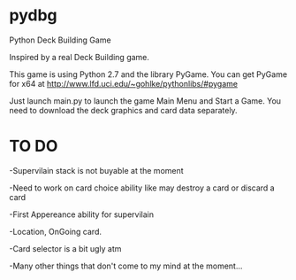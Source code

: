 pydbg
=====

Python Deck Building Game

Inspired by a real Deck Building game.

This game is using Python 2.7 and the library PyGame.
You can get PyGame for x64 at http://www.lfd.uci.edu/~gohlke/pythonlibs/#pygame

Just launch main.py to launch the game Main Menu and Start a Game.
You need to download the deck graphics and card data separately.

TO DO
=====
-Supervilain stack is not buyable at the moment

-Need to work on card choice ability like may destroy a card or discard a card

-First Appereance ability for supervilain

-Location, OnGoing card.

-Card selector is a bit ugly atm

-Many other things that don't come to my mind at the moment...